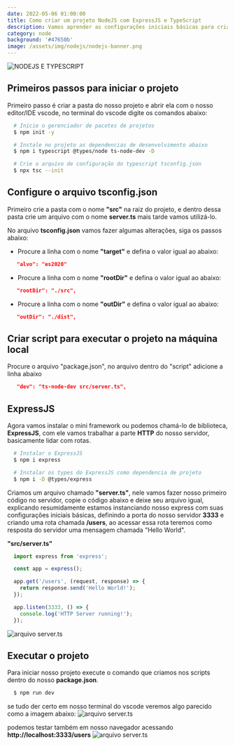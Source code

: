 ```yaml
---
date: 2022-05-06 01:00:00
title: Como criar um projeto NodeJS com ExpressJS e TypeScript
description: Vamos aprender as configurações iniciais básicas para criar um projeto NodeJS utilizando ExpressJS e TypeScript
category: node
background: '#47650b'
image: /assets/img/nodejs/nodejs-banner.png
---
```


![NODEJS E TYPESCRIPT](../assets/img/nodejs/nodejs-banner.png)

## Primeiros passos para iniciar o projeto
Primeiro passo é criar a pasta do nosso projeto e abrir ela com o nosso editor/IDE vscode, no terminal do vscode digite os comandos abaixo:

```bash
  # Inicie o gerenciador de pacotes de projetos
  $ npm init -y

  # Instale no projeto as dependencias de desenvolvimento abaixo
  $ npm i typescript @types/node ts-node-dev -D

  # Crie o arquivo de configuração do typescript tsconfig.json
  $ npx tsc --init
```

## Configure o arquivo tsconfig.json
Primeiro crie a pasta com o nome **"src"** na raiz do projeto, e dentro dessa pasta crie um arquivo com o nome **server.ts** mais tarde vamos utilizá-lo.

No arquivo **tsconfig.json** vamos fazer algumas alterações, siga os passos abaixo:

- Procure a linha com o nome **"target"** e defina o valor igual ao abaixo:
``` json
   "alvo": "es2020"
```

- Procure a linha com o nome **"rootDir"** e defina o valor igual ao abaixo:
``` json
   "rootDir": "./src",
```

- Procure a linha com o nome **"outDir"** e defina o valor igual ao abaixo:
``` json
   "outDir": "./dist",
```

## Criar script para executar o projeto na máquina local
Procure o arquivo "package.json", no arquivo dentro do "script" adicione a linha abaixo
``` json
   "dev": "ts-node-dev src/server.ts",
```

## ExpressJS
Agora vamos instalar o mini framework ou podemos chamá-lo de biblioteca, **ExpressJS**, com ele vamos trabalhar a parte **HTTP** do nosso servidor, basicamente lidar com rotas.

```bash
  # Instalar o ExpressJS
  $ npm i express

  # Instalar os types do ExpressJS como dependencia de projeto
  $ npm i -D @types/express
```

Criamos um arquivo chamado **"server.ts"**, nele vamos fazer nosso primeiro código no servidor, copie o código abaixo e deixe seu arquivo igual, explicando resumidamente estamos instanciando nosso express com suas configurações iniciais básicas, definindo a porta do nosso servidor **3333** e criando uma rota chamada **/users**, ao acessar essa rota teremos como resposta do servidor uma mensagem chamada "Hello World".

**"src/server.ts"**
```typescript
  import express from 'express';

  const app = express();

  app.get('/users', (request, response) => {
    return response.send('Hello World!');
  });

  app.listen(3333, () => {
    console.log('HTTP Server running!');
  });
```

![arquivo server.ts](../assets/img/nodejs/06-05-2022-configuracoes-projeto-nodejs-typescript-01.png)

## Executar o projeto
Para iniciar nosso projeto execute o comando que criamos nos scripts dentro do nosso **package.json**.
```bash
  $ npm run dev
```

se tudo der certo em nosso terminal do vscode veremos algo parecido como a imagem abaixo:
![arquivo server.ts](../assets/img/nodejs/06-05-2022-configuracoes-projeto-nodejs-typescript-02.png)

podemos testar também em nosso navegador acessando **http://localhost:3333/users**
![arquivo server.ts](../assets/img/nodejs/06-05-2022-configuracoes-projeto-nodejs-typescript-03.png)
